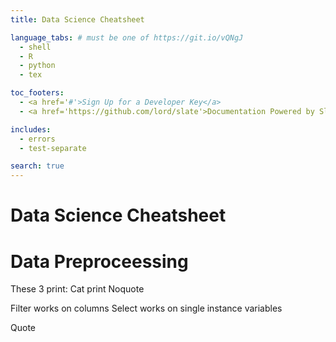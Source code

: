 ```yaml
---
title: Data Science Cheatsheet

language_tabs: # must be one of https://git.io/vQNgJ
  - shell
  - R
  - python
  - tex

toc_footers:
  - <a href='#'>Sign Up for a Developer Key</a>
  - <a href='https://github.com/lord/slate'>Documentation Powered by Slate</a>

includes:
  - errors
  - test-separate

search: true
---
```


# Data Science Cheatsheet

# Data Preproceessing

These 3 print:
Cat
print
Noquote

Filter works on columns
Select works on single instance variables

Quote
